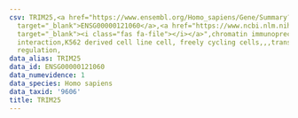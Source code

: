 ```yaml
---
csv: TRIM25,<a href="https://www.ensembl.org/Homo_sapiens/Gene/Summary?db=core;g=ENSG00000121060"
  target="_blank">ENSG00000121060</a>,<a href="https://www.ncbi.nlm.nih.gov/pubmed/23959860"
  target="_blank"><i class="fas fa-file"></i></a>",chromatin immunoprecipitation assay,direct
  interaction,K562 derived cell line cell, freely cycling cells,,,transcriptional
  regulation,
data_alias: TRIM25
data_id: ENSG00000121060
data_numevidence: 1
data_species: Homo sapiens
data_taxid: '9606'
title: TRIM25
---
```

